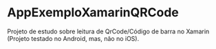 # AppExemploXamarinQRCode

Projeto de estudo sobre leitura de QrCode/Código de barra no Xamarin (Projeto testado no Android, mas, não no iOS).
